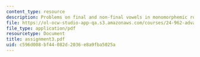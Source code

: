 ```yaml
---
content_type: resource
description: Problems on final and non-final vowels in monomorphemic roots.
file: https://ol-ocw-studio-app-qa.s3.amazonaws.com/courses/24-962-advanced-phonology-spring-2005/c596d008bf44082d2036e8a9fba5025a_assignment3.pdf
file_type: application/pdf
resourcetype: Document
title: assignment3.pdf
uid: c596d008-bf44-082d-2036-e8a9fba5025a
---
```

